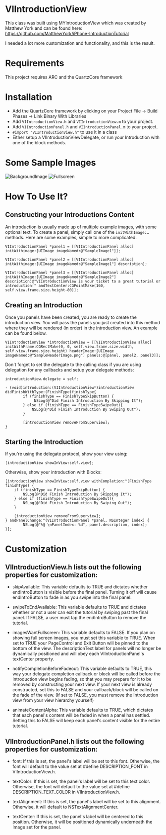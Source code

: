VIIntroductionView
================================

This class was built using MYIntroductionView which was created by Matthew York and can be found here: https://github.com/MatthewYork/iPhone-IntroductionTutorial

I needed a lot more customization and functionality, and this is the result.


Requirements
========================

This project requires ARC and the QuartzCore framework


Installation
========================

- Add the QuartzCore framework by clicking on your Project File -> Build Phases -> Link Binary With Libraries
- Add `VIIntroductionView.h` and `VIIntroductionView.m` to your project.
- Add `VIIntroductionPanel.h` and `VIIntroductionPanel.m` to your project.
- `#import "VIIntroductionView.h"` to use it in a class
- Either setup a VIIntroductionViewDelegate, or run your Introduction with one of the block methods.

Some Sample Images
========================

![BackgroundImage](http://i.imgur.com/1dbUi3C.png)      ![Fullscreen](http://i.imgur.com/l8q3a7u.png)


How To Use It?
========================

Constructing your Introductions Content
------------------------

An introduction is usually made up of multiple example images, with some optional text. To create a panel, simply call one of the `initWithImage:…` methods. Here are some examples, simple to more complicated.

    VIIntroductionPanel *panel1 = [[VIIntroductionPanel alloc] initWithimage:[UIImage imageNamed:@"SampleImage1"]];

    VIIntroductionPanel *panel2 = [[VIIntroductionPanel alloc] initWithimage:[UIImage imageNamed:@"SampleImage1"] description];
  
    VIIntroductionPanel *panel3 = [[VIIntroductionPanel alloc] initWithImage:[UIImage imageNamed:@"SampleImage2"] description:@"VIIntroductionView is your ticket to a great tutorial or introduction!" andTextCenter:CGPointMake(160, self.view.frame.size.height-80)];

    
Creating an Introduction
-----------------------
Once you panels have been created,  you are ready to create the introduction view. You will pass the panels you just created into this method where they will be rendered (in order) in the introduction view. An example can be found below.

    VIIntroductionView *introductionView = [[VIIntroductionView alloc] initWithFrame:CGRectMake(0, 0, self.view.frame.size.width, self.view.frame.size.height) headerImage:[UIImage imageNamed:@"SampleHeaderImage.png"] panels:@[panel, panel2, panel3]];

Don't forget to set the delegate to the calling class if you are using delegation for any callbacks and setup your delegate methods:

    introductionView.delegate = self;

    - (void)introduction:(VIIntroductionView*)introductionView didFinishWithType:(FinishType)finishType{
            if (finishType == FinishTypeSkipButton) {
                 NSLog(@"Did Finish Introduction By Skipping It");
            } else if (finishType == FinishTypeSwipeOut){
                NSLog(@"Did Finish Introduction By Swiping Out");
            }
        
            [introductionView removeFromSuperview];
    }


Starting the Introduction
-----------------------

If you're using the delegate protocol, show your view using:
    
    [introductionView showInView:self.view];

Otherwise, show your introduction with Blocks:

    [introductionView showInView:self.view withCompletion:^(FinishType finishType) {
        if (finishType == FinishTypeSkipButton) {
            NSLog(@"Did Finish Introduction By Skipping It");
        } else if (finishType == FinishTypeSwipeOut){
            NSLog(@"Did Finish Introduction By Swiping Out");
        }
        
        [introductionView removeFromSuperview];
    } andPanelChange:^(VIIntroductionPanel *panel, NSInteger index) {
            NSLog(@"%@ \nPanelIndex: %d", panel.description, index);
    }];


Customization
=======================

VIIntroductionView.h lists out the following properties for customization:
-----------------------

- skipAvailable: This variable defaults to TRUE and dictates whether endIntroButton is visible before the final panel. Turning it off will cause endIntroButton to fade in as you swipe into the final panel.

- swipeToEndAvailable: This variable defaults to TRUE and dictates whether or not a user can exit the tutorial by swiping past the final panel. If FALSE, a user must tap the endIntroButton to remove the tutorial.

- imagesWantFullscreen: This variable defaults to FALSE. If you plan on showing full screen images, you must set this variable to TRUE. When set to TRUE your PageControl and Exit Button will be pinned to the bottom of the view. The descriptionText label for panels will no longer be dynamically positioned and will obey each VIIntroductionPanel's textCenter property.

- notifyCompletionBeforeFadeout: This variable defaults to TRUE, this way your delegate completion callback or block will be called before the Introduction view begins fading, so that you may prepare for it to be removed by constructing your next view. If your next view is already constructed, set this to FALSE and your callback/block will be called on the fade of the view. (If set to FALSE, you must remove the Introduction view from your view hierarchy yourself)

- animateContentAlpha: This variable defaults to TRUE, which dictates that each panel's content will be faded in when a panel has settled. Setting this to FALSE will keep each panel's content visible for the entire tutorial.

VIIntroductionPanel.h lists out the following properties for customization:
-----------------------

- font: If this is set, the panel's label will be set to this font. Otherwise, the font will default to the value set at #define DESCRIPTION_FONT in VIIntroductionView.h.

- textColor: If this is set, the panel's label will be set to this text color. Otherwise, the font will default to the value set at #define DESCRIPTION_TEXT_COLOR in VIIntroductionView.h.

- textAlignment: If this is set, the panel's label will be set to this alignment. Otherwise, it will default to NSTextAlignmentCenter.

- textCenter: If this is set, the panel's label will be centered to this position. Otherwise, it will be positioned dynamically underneath the Image set for the panel.




